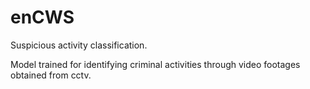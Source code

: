 # enCWS
Suspicious activity classification.

Model trained for identifying criminal activities through video footages obtained from cctv. 
